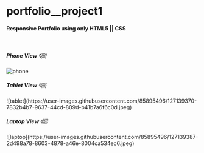 # portfolio__project1

<h4>Responsive Portfolio using only HTML5 || CSS </h4><br/>

<h5>Phone View 👇🏼</h5>

![phone](https://user-images.githubusercontent.com/85895496/127139289-c4e5d166-c8f7-4869-8332-b9f167b2d607.jpeg)

<h5>Tablet View 👇🏼</h5>
![tablet](https://user-images.githubusercontent.com/85895496/127139370-7832b4b7-9637-44cd-809d-b41b7a6f6c0d.jpeg)
<h5>Laptop View 👇🏼</h5>
![laptop](https://user-images.githubusercontent.com/85895496/127139387-2d498a78-8603-4878-a46e-8004ca534ec6.jpeg)
